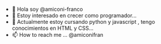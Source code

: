 - 👋 Hola soy  @amiconi-franco
- 👀 Estoy interesado en crecer como programador...
- 🌱 Actualmente estoy cursando python y javascript , tengo conocimientos en HTML y CSS...
- 📫 How to reach me ... @amiconifran

<!---
amiconi-franco/amiconi-franco is a ✨ special ✨ repository because its `README.md` (this file) appears on your GitHub profile.
You can click the Preview link to take a look at your changes.
--->
